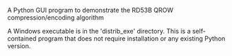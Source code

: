 A Python GUI program to demonstrate the RD53B QROW compression/encoding algorithm

A Windows executable is in the 'distrib_exe' directory. This is a self-contained program that does not require installation or any existing Python version.

